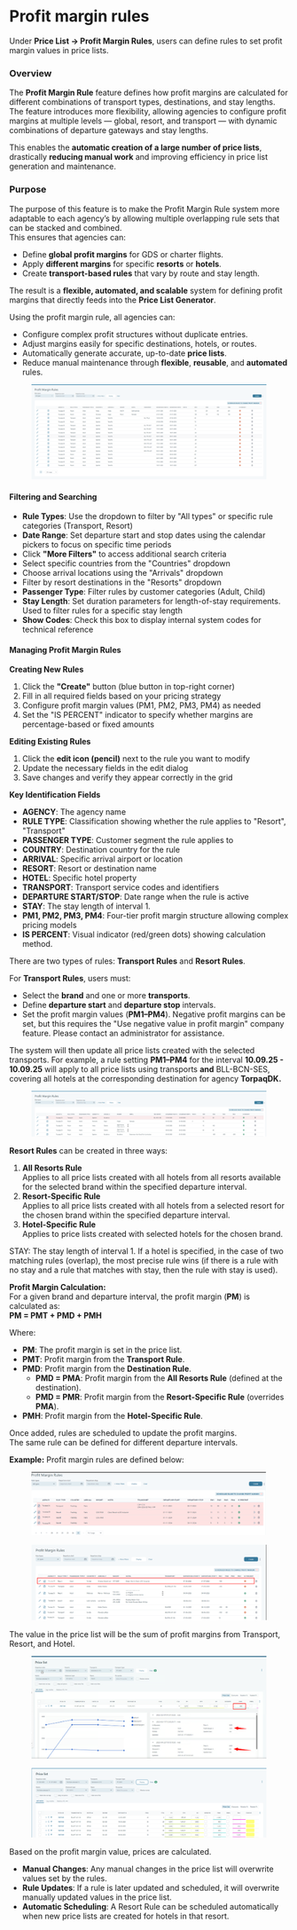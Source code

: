 # Profit margin rules

Under **Price List → Profit Margin Rules**, users can define rules to set profit margin values in price lists.

### Overview

The **Profit Margin Rule** feature defines how profit margins are calculated for different combinations of transport types, destinations, and stay lengths.\
The feature introduces more flexibility, allowing agencies to configure profit margins at multiple levels — global, resort, and transport — with dynamic combinations of departure gateways and stay lengths.

This enables the **automatic creation of a large number of price lists**, drastically **reducing manual work** and improving efficiency in price list generation and maintenance.

### **Purpose**

The purpose of this feature is to make the Profit Margin Rule system more adaptable to each agency’s by allowing multiple overlapping rule sets that can be stacked and combined.\
This ensures that agencies can:

* Define **global profit margins** for GDS or charter flights.
* Apply **different margins** for specific **resorts** or **hotels**.
* Create **transport-based rules** that vary by route and stay length.

The result is a **flexible, automated, and scalable** system for defining profit margins that directly feeds into the **Price List Generator**.

Using the profit margin rule, all agencies can:

* Configure complex profit structures without duplicate entries.
* Adjust margins easily for specific destinations, hotels, or routes.
* Automatically generate accurate, up-to-date **price lists**.
* Reduce manual maintenance through **flexible**, **reusable**, and **automated** rules.

<figure><img src=".gitbook/assets/image (5) (1) (1) (1) (1) (2) (1) (1).png" alt=""><figcaption></figcaption></figure>

#### Filtering and Searching

* **Rule Types**: Use the dropdown to filter by "All types" or specific rule categories (Transport, Resort)
* **Date Range**: Set departure start and stop dates using the calendar pickers to focus on specific time periods
* Click **"More Filters"** to access additional search criteria
* Select specific countries from the "Countries" dropdown
* Choose arrival locations using the "Arrivals" dropdown
* Filter by resort destinations in the "Resorts" dropdown
* **Passenger Type**: Filter rules by customer categories (Adult, Child)
* **Stay Length**: Set duration parameters for length-of-stay requirements. Used to filter rules for a specific stay length
* **Show Codes**: Check this box to display internal system codes for technical reference

#### Managing Profit Margin Rules

**Creating New Rules**

1. Click the **"Create"** button (blue button in top-right corner)
2. Fill in all required fields based on your pricing strategy
3. Configure profit margin values (PM1, PM2, PM3, PM4) as needed
4. Set the "IS PERCENT" indicator to specify whether margins are percentage-based or fixed amounts

**Editing Existing Rules**

1. Click the **edit icon (pencil)** next to the rule you want to modify
2. Update the necessary fields in the edit dialog
3. Save changes and verify they appear correctly in the grid

**Key Identification Fields**

* **AGENCY**: The agency name&#x20;
* **RULE TYPE**: Classification showing whether the rule applies to "Resort", "Transport"
* **PASSENGER TYPE**: Customer segment the rule applies to
* **COUNTRY**: Destination country for the rule
* **ARRIVAL**: Specific arrival airport or location
* **RESORT**: Resort or destination name
* **HOTEL**: Specific hotel property&#x20;
* **TRANSPORT**: Transport service codes and identifiers
* **DEPARTURE START/STOP**: Date range when the rule is active
* **STAY**: The stay length of interval 1.
* **PM1, PM2, PM3, PM4**: Four-tier profit margin structure allowing complex pricing models
* **IS PERCENT**: Visual indicator (red/green dots) showing calculation method.

There are two types of rules: **Transport Rules** and **Resort Rules**.

For **Transport Rules**, users must:

* Select the **brand** and one or more **transports**.
* Define **departure start** and **departure stop** intervals.
* Set the profit margin values (**PM1–PM4**). Negative profit margins can be set, but this requires the "Use negative value in profit margin" company feature. Please contact an administrator for assistance.

The system will then update all price lists created with the selected transports. For example, a rule setting **PM1–PM4** for the interval **10.09.25 - 10.09.25** will apply to all price lists using transports **and** BLL-BCN-SES, covering all hotels at the corresponding destination for agency **TorpaqDK.**

<figure><img src=".gitbook/assets/image (4) (1) (1) (1) (1) (1) (1) (2) (1) (1).png" alt=""><figcaption></figcaption></figure>

**Resort Rules** can be created in three ways:

1. **All Resorts Rule**\
   Applies to all price lists created with all hotels from all resorts available for the selected brand within the specified departure interval.
2. **Resort-Specific Rule**\
   Applies to all price lists created with all hotels from a selected resort for the chosen brand within the specified departure interval.
3. **Hotel-Specific Rule**\
   Applies to price lists created with selected hotels for the chosen brand.

STAY: The stay length of interval 1.  If a hotel is specified, in the case of two matching rules (overlap), the most precise rule wins (if there is a rule with no stay and a rule that matches with stay, then the rule with stay is used).

**Profit Margin Calculation:**\
For a given brand and departure interval, the profit margin (**PM**) is calculated as:\
**PM = PMT + PMD + PMH**

Where:

* **PM**: The profit margin is set in the price list.
* **PMT**: Profit margin from the **Transport Rule**.
* **PMD**: Profit margin from the **Destination Rule**.
  * **PMD = PMA**: Profit margin from the **All Resorts Rule** (defined at the destination).
  * **PMD = PMR**: Profit margin from the **Resort-Specific Rule** (overrides **PMA**).
* **PMH**: Profit margin from the **Hotel-Specific Rule**.

Once added, rules are scheduled to update the profit margins.\
The same rule can be defined for different departure intervals.

**Example:** Profit margin rules are defined below:

<figure><img src=".gitbook/assets/image (6) (1) (1) (3).png" alt=""><figcaption></figcaption></figure>

<figure><img src=".gitbook/assets/image (7) (1) (2) (1).png" alt=""><figcaption></figcaption></figure>

The value in the price list will be the sum of profit margins from Transport, Resort, and Hotel.

<figure><img src=".gitbook/assets/image (8) (1) (3).png" alt=""><figcaption></figcaption></figure>

<figure><img src=".gitbook/assets/image (158).png" alt=""><figcaption></figcaption></figure>

Based on the profit margin value, prices are calculated.

* **Manual Changes**: Any manual changes in the price list will overwrite values set by the rules.
* **Rule Updates**: If a rule is later updated and scheduled, it will overwrite manually updated values in the price list.
* **Automatic Scheduling**: A Resort Rule can be scheduled automatically when new price lists are created for hotels in that resort.

